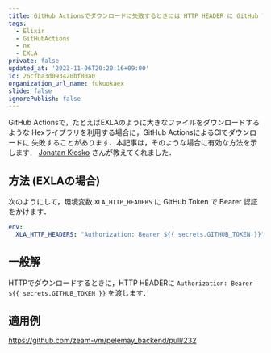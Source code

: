 ```yaml
---
title: GitHub Actionsでダウンロードに失敗するときには HTTP HEADER に GitHub TokenでBearer認証をかける
tags:
  - Elixir
  - GitHubActions
  - nx
  - EXLA
private: false
updated_at: '2023-11-06T20:20:16+09:00'
id: 26cfba3d093420bf80a0
organization_url_name: fukuokaex
slide: false
ignorePublish: false
---
```

GitHub Actionsで，たとえばEXLAのように大きなファイルをダウンロードするような
Hexライブラリを利用する場合に，GitHub ActionsによるCIでダウンロードに
失敗することがあります．本記事は，そのような場合に有効な方法を示します．
[Jonatan Kłosko](https://github.com/jonatanklosko) さんが教えてくれました．

## 方法 (EXLAの場合)

次のようにして，環境変数 `XLA_HTTP_HEADERS` に GitHub Token で Bearer 認証をかけます．

```yaml
env:
  XLA_HTTP_HEADERS: "Authorization: Bearer ${{ secrets.GITHUB_TOKEN }}"
```

## 一般解

HTTPでダウンロードするときに，HTTP HEADERに `Authorization: Bearer ${{ secrets.GITHUB_TOKEN }}` を渡します．

## 適用例

https://github.com/zeam-vm/pelemay_backend/pull/232



